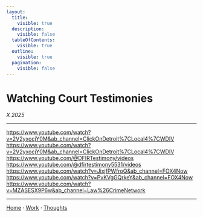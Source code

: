 ```yaml
---
layout:
  title:
    visible: true
  description:
    visible: false
  tableOfContents:
    visible: true
  outline:
    visible: true
  pagination:
    visible: false
---
```


# Watching Court Testimonies

*X 2025*

***

https://www.youtube.com/watch?v=2V2yxocjY0M&ab_channel=ClickOnDetroit%7CLocal4%7CWDIV
https://www.youtube.com/watch?v=2V2yxocjY0M&ab_channel=ClickOnDetroit%7CLocal4%7CWDIV
https://www.youtube.com/@DFIRTestimony/videos
https://www.youtube.com/@dfirtestimony5531/videos
https://www.youtube.com/watch?v=JixjfPWfroQ&ab_channel=FOX4Now
https://www.youtube.com/watch?v=PvKVgGQrkeY&ab_channel=FOX4Now
https://www.youtube.com/watch?v=MZASESX9P6w&ab_channel=Law%26CrimeNetwork

***

[Home](https://sophiecchen.gitbook.io/sophie-chen) ⋅ [Work](https://sophiecchen.gitbook.io/sophie-chen/work) ⋅ [Thoughts](https://sophiecchen.gitbook.io/sophie-chen/thoughts)